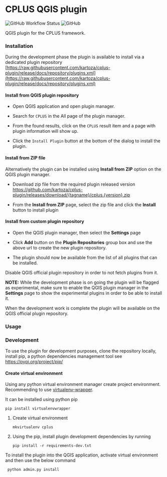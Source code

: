 # CPLUS QGIS plugin


![GitHub Workflow Status](https://img.shields.io/github/actions/workflow/status/kartoza/cplus-plugin/ci.yml?branch=master)
![GitHub](https://img.shields.io/github/license/kartoza/cplus-plugin)

QGIS plugin for the CPLUS framework.

### Installation

During the development phase the plugin is available to install via 
a dedicated plugin repository 
[https://raw.githubusercontent.com/kartoza/cplus-plugin/release/docs/repository/plugins.xml](https://raw.githubusercontent.com/kartoza/cplus-plugin/release/docs/repository/plugins.xml)

#### Install from QGIS plugin repository

- Open QGIS application and open plugin manager.
- Search for `CPLUS` in the All page of the plugin manager.
- From the found results, click on the `CPLUS` result item and a page with plugin information will show up. 
  
- Click the `Install Plugin` button at the bottom of the dialog to install the plugin.


#### Install from ZIP file

Alternatively the plugin can be installed using **Install from ZIP** option on the 
QGIS plugin manager. 

- Download zip file from the required plugin released version
https://github.com/kartoza/cplus-plugin/releases/download/{tagname}/cplus.{version}.zip

- From the **Install from ZIP** page, select the zip file and click the **Install** button to install plugin

#### Install from custom plugin repository

- Open the QGIS plugin manager, then select the **Settings** page

- Click **Add** button on the **Plugin Repositories** group box and use the above url to create
the new plugin repository.
- The plugin should now be available from the list
of all plugins that can be installed.

Disable QGIS official plugin repository in order to not fetch plugins from it.

**NOTE:** While the development phase is on going the plugin will be flagged as experimental, make
sure to enable the QGIS plugin manager in the **Settings** page to show the experimental plugins
in order to be able to install it.


When the development work is complete the plugin will be available on the QGIS
official plugin repository.


### Usage


### Development 

To use the plugin for development purposes, clone the repository locally,
install pip, a python dependencies management tool see https://pypi.org/project/pip/

#### Create virtual environment

Using any python virtual environment manager create project environment. 
Recommending to use [virtualenv-wrapper](https://virtualenvwrapper.readthedocs.io/en/latest/).

It can be installed using python pip 

```
pip install virtualenvwrapper
```

 1. Create virtual environment

    ```
    mkvirtualenv cplus
    ```

2. Using the pip, install plugin development dependencies by running 

    ```
    pip install -r requirements-dev.txt
   ```


To install the plugin into the QGIS application, activate virtual environment and then use the below command

```
 python admin.py install
```